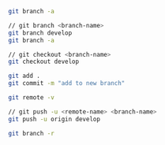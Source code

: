```bash
git branch -a
```

```bash
// git branch <branch-name>
git branch develop
git branch -a
```

```bash
// git checkout <branch-name>
git checkout develop
```

```bash
git add .
git commit -m "add to new branch"
```

```bash
git remote -v
```

```bash
// git push -u <remote-name> <branch-name>
git push -u origin develop
```

```bash
git branch -r
```